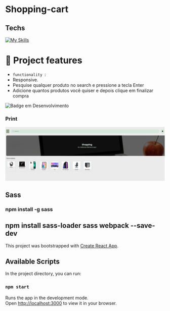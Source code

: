 # Shopping-cart

## Techs


  [![My Skills](https://skillicons.dev/icons?i=html,css,js,sass,nodejs,react)](https://skillicons.dev)


  # :hammer: Project features

- `functionality `:
- Responsive.
- Pesquise qualquer produto no search e  pressione a tecla Enter
- Adicione  quantos produtos você quiser e depois clique em finalizar compra
  
![Badge em Desenvolvimento](http://img.shields.io/static/v1?label=STATUS&message=%20finished&color=GREEN&style=for-the-badge)

### Print
  <img src="https://github.com/DocCaio/Shopping-cart/blob/main/public/print.png" alt="Minha Figura">

## Sass
### npm install -g sass

## npm install sass-loader sass webpack --save-dev

This project was bootstrapped with [Create React App](https://github.com/facebook/create-react-app).

## Available Scripts

In the project directory, you can run:

### `npm start`

Runs the app in the development mode.\
Open [http://localhost:3000](http://localhost:3000) to view it in your browser.


